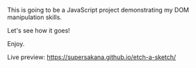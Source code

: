 This is going to be a JavaScript project demonstrating my DOM manipulation skills.

Let's see how it goes!

Enjoy.

Live preview: https://supersakana.github.io/etch-a-sketch/



